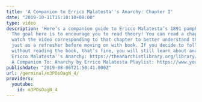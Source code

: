 ```yaml
---
title: 'A Companion to Errico Malatesta''s Anarchy: Chapter I'
date: "2019-10-11T15:10:10+08:00"
type: video
description: 'Here’s a companion guide to Ericco Malatesta’s 1891 pamphlet Anarchy.
  The goal here is to encourage you to read theory! You can read a chapter and then
  watch the video corresponding to that chapter to better understand the content or
  just as a refresher before moving on with book. If you decide to follow the series
  without reading the book, that’s fine, you will still learn about anarchist theory.
  Ericco Malatesta''s Anarchy: https://theanarchistlibrary.org/library/errico-malatesta-anarchy
  A Companion To: Anarchy by Errico Malatesta Playlist: https://www.youtube.com/playlist?list=PLSdoMJbM2osaa-IRzCEBNjwCjcYxCeEuo'
publishdate: "2019-08-06T21:50:41.000Z"
url: /germinal/m3POsOagN_4/
providers:
  youtube:
    id: m3POsOagN_4
---
```

